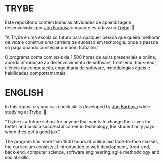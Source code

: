 # TRYBE

Este repositório contém todas as atividades de aprendizagem desenvolvidas por  [Jon Barbosa](https://www.linkedin.com/in/jnfbs/)  enquanto estudava na  [Trybe](https://www.betrybe.com/). 🚀

"A Trybe é uma escola do futuro para qualquer pessoa que queira melhorar de vida e construir uma carreira de sucesso em tecnologia, onde a pessoa só paga quando conseguir um bom trabalho."

O programa conta com mais de 1.500 horas de aulas presenciais e online, aborda introdução ao desenvolvimento de software, front-end, back-end, ciência da computação, engenharia de software, metodologias ágeis e habilidades comportamentais.



# ENGLISH

In this repository you can check skills developed by [Jon Barbosa](https://www.linkedin.com/in/jnfbs/) while studying at [Trybe](https://www.betrybe.com/). 🚀

"Trybe is a future school for anyone that wants to change their lives for better and build a successful career in technology, the student only pays when they get a good job."

The program has more than 1500 hours of online and face-to-face classes, the curriculum consists of introduction to web development, front-end, back-end, computer science, software engineering, agile methodology and social skills.
